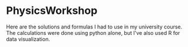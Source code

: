 # PhysicsWorkshop
Here are the solutions and formulas I had to use in my university course. 
The calculations were done using python alone, but I've also used R for data visualization.
